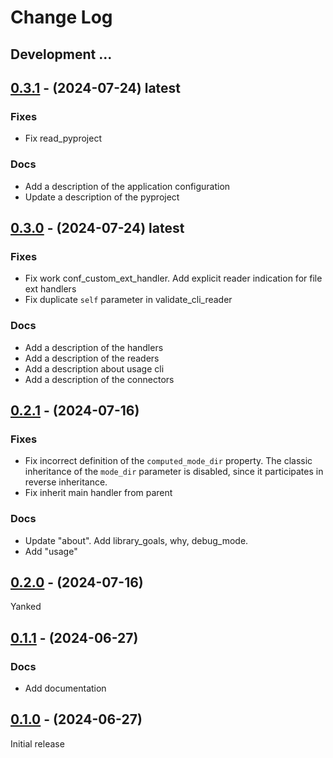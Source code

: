 # Change Log


## Development ...


## [0.3.1] - (2024-07-24) latest

### Fixes

- Fix read_pyproject


### Docs

- Add a description of the application configuration
- Update a description of the pyproject


## [0.3.0] - (2024-07-24) latest

### Fixes

- Fix work conf_custom_ext_handler. Add explicit reader indication for file ext handlers
- Fix duplicate `self` parameter in validate_cli_reader


### Docs

- Add a description of the handlers
- Add a description of the readers
- Add a description about usage cli
- Add a description of the connectors


## [0.2.1] - (2024-07-16)

### Fixes

- Fix incorrect definition of the `computed_mode_dir` property. The classic inheritance of the `mode_dir` parameter is disabled, since it participates in reverse inheritance.
- Fix inherit main handler from parent


### Docs

- Update "about". Add library_goals, why, debug_mode.
- Add "usage"


## [0.2.0] - (2024-07-16)

Yanked


## [0.1.1] - (2024-06-27)

### Docs

- Add documentation


## [0.1.0] - (2024-06-27)

Initial release

[0.1.0]: https://github.com/py-art/arfi-settings/releases/tag/0.1.0
[0.1.1]: https://github.com/py-art/arfi-settings/releases/tag/0.1.1
[0.2.0]: https://github.com/py-art/arfi-settings/releases/tag/0.2.0
[0.2.1]: https://github.com/py-art/arfi-settings/releases/tag/0.2.1
[0.3.0]: https://github.com/py-art/arfi-settings/releases/tag/0.3.0
[0.3.1]: https://github.com/py-art/arfi-settings/releases/tag/0.3.1
